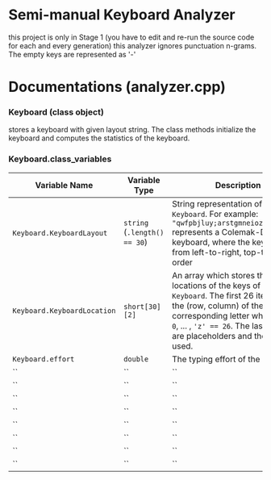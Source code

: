 # Semi-manual Keyboard Analyzer
this project is only in Stage 1 (you have to edit and re-run the source code for each and every generation)
this analyzer ignores punctuation n-grams. The empty keys are represented as '-'

# Documentations (analyzer.cpp)

### Keyboard (class object)
stores a keyboard with given layout string. The class methods initialize the keyboard and computes the statistics of the keyboard.

### Keyboard.class_variables

| Variable Name | Variable Type | Description |
| ------------- | ------------- | ----------- |
| `Keyboard.KeyboardLayout` | `string` (`.length() == 30`) | String representation of the `Keyboard`. For example: `"qwfpbjluy;arstgmneiozxcdvkh,./"` represents a Colemak-DH keyboard, where the keys start from left-to-right, top-to-bottom order |
| `Keyboard.KeyboardLocation` | `short[30][2]` | An array which stores the locations of the keys of the `Keyboard`. The first 26 items store the (row, column) of the corresponding letter where `'a' == 0`, ... , `'z' == 26`. The last 4 itmes are placeholders and they are not used. |
| `Keyboard.effort` | `double` | The typing effort of the Keyboard. |
| `` | `` | `` |
| `` | `` | `` |
| `` | `` | `` |
| `` | `` | `` |
| `` | `` | `` |
| `` | `` | `` |
| `` | `` | `` |
| `` | `` | `` |
